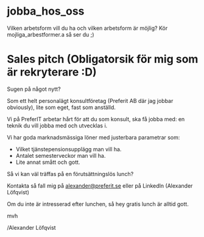 # jobba_hos_oss
Vilken arbetsform vill du ha och vilken arbetsform är möjlig?
Kör mojliga_arbestformer.a så ser du ;)
# Sales pitch (Obligatorsik för mig som är rekryterare :D)
Sugen på något nytt?

Som ett helt personalägt konsultföretag (Preferit AB där jag jobbar obviously), lite som eget, fast som anställd.

Vi på PreferIT arbetar hårt för att du som konsult, ska få jobba med: en teknik du vill jobba med och utvecklas i.

Vi har goda marknadsmässiga löner med justerbara parametrar som:
* Vilket tjänstepensionsupplägg man vill ha.
* Antalet semesterveckor man vill ha.
* Lite annat smått och gott.

Så vi kan väl träffas på en förutsättningslös lunch?

Kontakta så fall mig på alexander@preferit.se eller på LinkedIn (Alexander Löfqvist)

Om du inte är intresserad efter lunchen, så hey gratis lunch är alltid gott.

mvh

/Alexander Löfqvist
